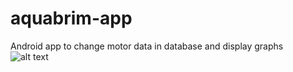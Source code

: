 # aquabrim-app
Android app to change motor data in database and display graphs
<br/>
![alt text](https://drive.google.com/uc?export=view&id=1UClfMVfBxOXFY07DV6FRvYyB-z07EK9o)
